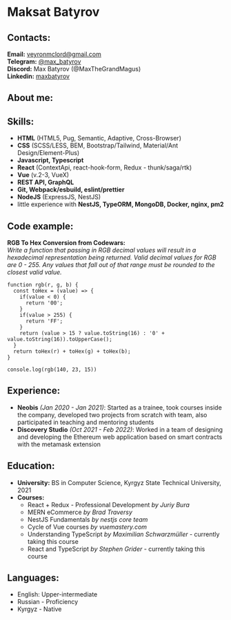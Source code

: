 # Maksat Batyrov

## Contacts:
**Email:** veyronmclord@gmail.com<br>
**Telegram:** [@max_batyrov](https://t.me/max_batyrov)<br>
**Discord:** Max Batyrov (@MaxTheGrandMagus)<br>
**Linkedin:** [maxbatyrov](https://www.linkedin.com/in/maxbatyrov/)<br>

## About me:


## Skills:
* **HTML** (HTML5, Pug, Semantic, Adaptive, Cross-Browser)
* **CSS** (SCSS/LESS, BEM, Bootstrap/Tailwind, Material/Ant Design/Element-Plus)
* **Javascript, Typescript**
* **React** (ContextApi, react-hook-form, Redux - thunk/saga/rtk)
* **Vue** (v.2-3, VueX)
* **REST API, GraphQL**
* **Git, Webpack/esbuild, eslint/prettier**
* **NodeJS** (ExpressJS, NestJS)
* little experience with **NestJS, TypeORM, MongoDB, Docker, nginx, pm2**

## Code example:
**RGB To Hex Conversion from Codewars:**<br> 
*Write a function that passing in RGB decimal values will result in a hexadecimal representation being returned. Valid decimal values for RGB are 0 - 255. Any values that fall out of that range must be rounded to the closest valid value.*
```
function rgb(r, g, b) {
  const toHex = (value) => {
    if(value < 0) {
      return '00';
    }
    if(value > 255) {
      return 'FF';
    }
    return (value > 15 ? value.toString(16) : '0' + value.toString(16)).toUpperCase();
  }
  return toHex(r) + toHex(g) + toHex(b);
}
  
console.log(rgb(140, 23, 15))
```

## Experience:
* **Neobis** *(Jan 2020 - Jan 2021)*:  Started as a trainee, took courses inside the company, developed two projects from scratch with team, also participated in teaching and mentoring students
* **Discovery Studio** *(Oct 2021 - Feb 2022)*: Worked in a team of designing and developing the Ethereum web application based on smart contracts with the metamask extension

## Education:
* **University:** BS in Computer Science, Kyrgyz State Technical University, 2021
* **Courses:** 
  * React + Redux - Professional Development *by Juriy Bura*
  * MERN eCommerce *by Brad Traversy*
  * NestJS Fundamentals *by nestjs core team*
  * Cycle of Vue courses *by vuemastery.com*
  * Understanding TypeScript *by Maximilian Schwarzmüller* - currently taking this course
  * React and TypeScript *by Stephen Grider* - currently taking this course

## Languages: 
* English: Upper-intermediate
* Russian - Proficiency
* Kyrgyz - Native